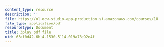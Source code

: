 ```yaml
---
content_type: resource
description: ''
file: https://ol-ocw-studio-app-production.s3.amazonaws.com/courses/18-06-linear-algebra-spring-2010/63af0d426b1415305114019a73e92e4f_l88D4r74gtM.pdf
file_type: application/pdf
resourcetype: Document
title: 3play pdf file
uid: 63af0d42-6b14-1530-5114-019a73e92e4f
---
```

